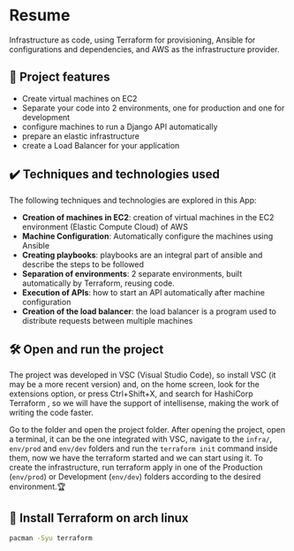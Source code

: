 # Resume

Infrastructure as code, using Terraform for provisioning, Ansible for configurations and dependencies, and AWS as the infrastructure provider.

## 🔨 Project features

- Create virtual machines on EC2
- Separate your code into 2 environments, one for production and one for development
- configure machines to run a Django API automatically
- prepare an elastic infrastructure
- create a Load Balancer for your application

## ✔️ Techniques and technologies used

The following techniques and technologies are explored in this App:

- **Creation of machines in EC2**: creation of virtual machines in the EC2 environment (Elastic Compute Cloud) of AWS
- **Machine Configuration**: Automatically configure the machines using Ansible
- **Creating playbooks**: playbooks are an integral part of ansible and describe the steps to be followed
- **Separation of environments**: 2 separate environments, built automatically by Terraform, reusing code.
- **Execution of APIs**: how to start an API automatically after machine configuration
- **Creation of the load balancer**: the load balancer is a program used to distribute requests between multiple machines

## 🛠️ Open and run the project

The project was developed in VSC (Visual Studio Code), so install VSC (it may be a more recent version) and, on the home screen, look for the extensions option, or press Ctrl+Shift+X, and search for HashiCorp Terraform , so we will have the support of intellisense, making the work of writing the code faster.

Go to the folder and open the project folder. After opening the project, open a terminal, it can be the one integrated with VSC, navigate to the `infra/`, `env/prod` and `env/dev` folders and run the `terraform init` command inside them, now we have the terraform started and we can start using it. To create the infrastructure, run terraform apply in one of the Production (`env/prod`) or Development (`env/dev`) folders according to the desired environment.🏆

##  🚀  Install Terraform on arch linux

```bash
pacman -Syu terraform
```